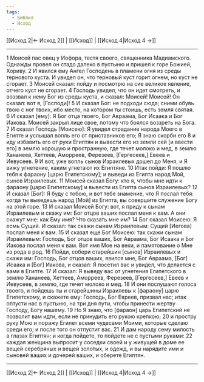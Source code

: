 ```yaml
---
tags:
  - Библия
  - Исход
---
```

[[Исход 2|← Исход 2]] | [[Исход]] | [[Исход 4|Исход 4 →]]

---
1 Моисей пас овец у Иофора, тестя своего, священника Мадиамского. Однажды провел он стадо далеко в пустыню и пришел к горе Божией, Хориву.
2 И явился ему Ангел Господень в пламени огня из среды тернового куста. И увидел он, что терновый куст горит огнем, но куст не сгорает.
3 Моисей сказал: пойду и посмотрю на сие великое явление, отчего куст не сгорает.
4 Господь увидел, что он идет смотреть, и воззвал к нему Бог из среды куста, и сказал: Моисей! Моисей! Он сказал: вот я, [Господи]!
5 И сказал Бог: не подходи сюда; сними обувь твою с ног твоих, ибо место, на котором ты стоишь, есть земля святая.
6 И сказал [ему]: Я Бог отца твоего, Бог Авраама, Бог Исаака и Бог Иакова. Моисей закрыл лице свое, потому что боялся воззреть на Бога.
7 И сказал Господь [Моисею]: Я увидел страдание народа Моего в Египте и услышал вопль его от приставников его; Я знаю скорби его
8 и иду избавить его от руки Египтян и вывести его из земли сей [и ввести его] в землю хорошую и пространную, где течет молоко и мед, в землю Хананеев, Хеттеев, Аморреев, Ферезеев, [Гергесеев,] Евеев и Иевусеев.
9 И вот, уже вопль сынов Израилевых дошел до Меня, и Я вижу угнетение, каким угнетают их Египтяне.
10 Итак пойди: Я пошлю тебя к фараону [царю Египетскому]; и выведи из Египта народ Мой, сынов Израилевых.
11 Моисей сказал Богу: кто я, чтобы мне идти к фараону [царю Египетскому] и вывести из Египта сынов Израилевых?
12 И сказал [Бог]: Я буду с тобою, и вот тебе знамение, что Я послал тебя: когда ты выведешь народ [Мой] из Египта, вы совершите служение Богу на этой горе.
13 И сказал Моисей Богу: вот, я приду к сынам Израилевым и скажу им: Бог отцов ваших послал меня к вам. А они скажут мне: как Ему имя? Что сказать мне им?
14 Бог сказал Моисею: Я есмь Сущий. И сказал: так скажи сынам Израилевым: Сущий [Иегова] послал меня к вам.
15 И сказал еще Бог Моисею: так скажи сынам Израилевым: Господь, Бог отцов ваших, Бог Авраама, Бог Исаака и Бог Иакова послал меня к вам. Вот имя Мое на веки, и памятование о Мне из рода в род.
16 Пойди, собери старейшин [сынов] Израилевых и скажи им: Господь, Бог отцов ваших, явился мне, Бог Авраама, [Бог] Исаака и [Бог] Иакова, и сказал: Я посетил вас и увидел, что делается с вами в Египте.
17 И сказал: Я выведу вас от угнетения Египетского в землю Хананеев, Хеттеев, Аморреев, Ферезеев, [Гергесеев,] Евеев и Иевусеев, в землю, где течет молоко и мед.
18 И они послушают голоса твоего, и пойдешь ты и старейшины Израилевы к [фараону] царю Египетскому, и скажете ему: Господь, Бог Евреев, призвал нас; итак отпусти нас в пустыню, на три дня пути, чтобы принести жертву Господу, Богу нашему.
19 Но Я знаю, что [фараон] царь Египетский не позволит вам идти, если не принудить его рукою крепкою;
20 и простру руку Мою и поражу Египет всеми чудесами Моими, которые сделаю среди его; и после того он отпустит вас.
21 И дам народу сему милость в глазах Египтян; и когда пойдете, то пойдете не с пустыми руками:
22 каждая женщина выпросит у соседки своей и у живущей в доме ее вещей серебряных и вещей золотых, и одежд, и вы нарядите ими и сыновей ваших и дочерей ваших, и оберете Египтян.

---
[[Исход 2|← Исход 2]] | [[Исход]] | [[Исход 4|Исход 4 →]]